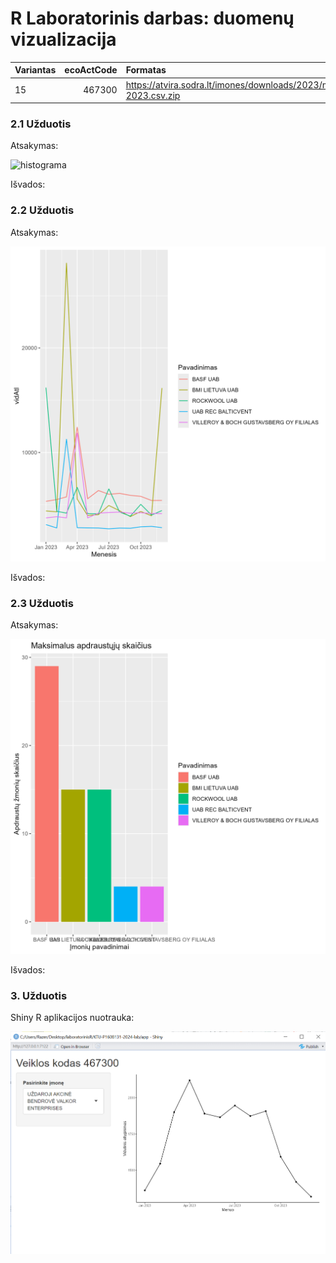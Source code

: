 # R Laboratorinis darbas: duomenų vizualizacija

|Variantas | ecoActCode|Formatas          |
|:---------|----------:|:-----------------|
|15        |     467300|https://atvira.sodra.lt/imones/downloads/2023/monthly-2023.csv.zip|


### 2.1 Užduotis

Atsakymas:

![histograma](img/pavyzdys1.png)

Išvados:

### 2.2 Užduotis

Atsakymas:

![atlyginimai](img/top5.png)

Išvados:


### 2.3 Užduotis

Atsakymas:

![apdraustieji](img/img3.png)

Išvados:


### 3. Užduotis

Shiny R aplikacijos nuotrauka:

![shiny app](img/shiny-app.png)
